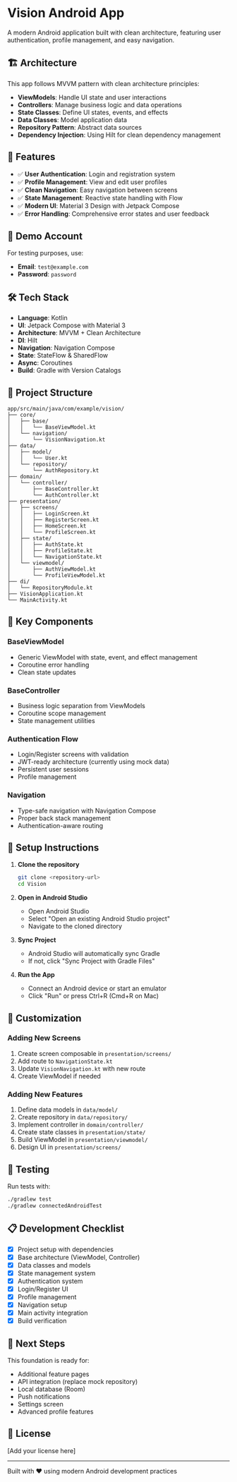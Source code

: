 # Vision Android App

A modern Android application built with clean architecture, featuring user authentication, profile management, and easy navigation.

## 🏗️ Architecture

This app follows MVVM pattern with clean architecture principles:

- **ViewModels**: Handle UI state and user interactions
- **Controllers**: Manage business logic and data operations
- **State Classes**: Define UI states, events, and effects
- **Data Classes**: Model application data
- **Repository Pattern**: Abstract data sources
- **Dependency Injection**: Using Hilt for clean dependency management

## 🚀 Features

- ✅ **User Authentication**: Login and registration system
- ✅ **Profile Management**: View and edit user profiles
- ✅ **Clean Navigation**: Easy navigation between screens
- ✅ **State Management**: Reactive state handling with Flow
- ✅ **Modern UI**: Material 3 Design with Jetpack Compose
- ✅ **Error Handling**: Comprehensive error states and user feedback

## 📱 Demo Account

For testing purposes, use:
- **Email**: `test@example.com`
- **Password**: `password`

## 🛠️ Tech Stack

- **Language**: Kotlin
- **UI**: Jetpack Compose with Material 3
- **Architecture**: MVVM + Clean Architecture
- **DI**: Hilt
- **Navigation**: Navigation Compose
- **State**: StateFlow & SharedFlow
- **Async**: Coroutines
- **Build**: Gradle with Version Catalogs

## 📂 Project Structure

```
app/src/main/java/com/example/vision/
├── core/
│   ├── base/
│   │   └── BaseViewModel.kt
│   └── navigation/
│       └── VisionNavigation.kt
├── data/
│   ├── model/
│   │   └── User.kt
│   └── repository/
│       └── AuthRepository.kt
├── domain/
│   └── controller/
│       ├── BaseController.kt
│       └── AuthController.kt
├── presentation/
│   ├── screens/
│   │   ├── LoginScreen.kt
│   │   ├── RegisterScreen.kt
│   │   ├── HomeScreen.kt
│   │   └── ProfileScreen.kt
│   ├── state/
│   │   ├── AuthState.kt
│   │   ├── ProfileState.kt
│   │   └── NavigationState.kt
│   └── viewmodel/
│       ├── AuthViewModel.kt
│       └── ProfileViewModel.kt
├── di/
│   └── RepositoryModule.kt
├── VisionApplication.kt
└── MainActivity.kt
```

## 🎯 Key Components

### BaseViewModel
- Generic ViewModel with state, event, and effect management
- Coroutine error handling
- Clean state updates

### BaseController
- Business logic separation from ViewModels
- Coroutine scope management
- State management utilities

### Authentication Flow
- Login/Register screens with validation
- JWT-ready architecture (currently using mock data)
- Persistent user sessions
- Profile management

### Navigation
- Type-safe navigation with Navigation Compose
- Proper back stack management
- Authentication-aware routing

## 🔧 Setup Instructions

1. **Clone the repository**
   ```bash
   git clone <repository-url>
   cd Vision
   ```

2. **Open in Android Studio**
   - Open Android Studio
   - Select "Open an existing Android Studio project"
   - Navigate to the cloned directory

3. **Sync Project**
   - Android Studio will automatically sync Gradle
   - If not, click "Sync Project with Gradle Files"

4. **Run the App**
   - Connect an Android device or start an emulator
   - Click "Run" or press Ctrl+R (Cmd+R on Mac)

## 🎨 Customization

### Adding New Screens
1. Create screen composable in `presentation/screens/`
2. Add route to `NavigationState.kt`
3. Update `VisionNavigation.kt` with new route
4. Create ViewModel if needed

### Adding New Features
1. Define data models in `data/model/`
2. Create repository in `data/repository/`
3. Implement controller in `domain/controller/`
4. Create state classes in `presentation/state/`
5. Build ViewModel in `presentation/viewmodel/`
6. Design UI in `presentation/screens/`

## 🧪 Testing

Run tests with:
```bash
./gradlew test
./gradlew connectedAndroidTest
```

## 📋 Development Checklist

- [x] Project setup with dependencies
- [x] Base architecture (ViewModel, Controller)
- [x] Data classes and models
- [x] State management system
- [x] Authentication system
- [x] Login/Register UI
- [x] Profile management
- [x] Navigation setup
- [x] Main activity integration
- [x] Build verification

## 🔄 Next Steps

This foundation is ready for:
- Additional feature pages
- API integration (replace mock repository)
- Local database (Room)
- Push notifications
- Settings screen
- Advanced profile features

## 📄 License

[Add your license here]

---

Built with ❤️ using modern Android development practices